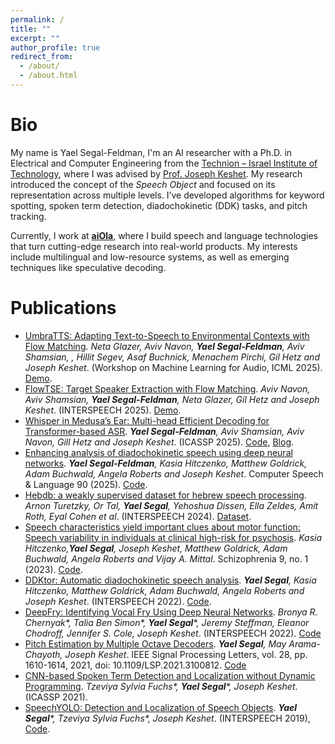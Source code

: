 ```yaml
---
permalink: /
title: ""
excerpt: ""
author_profile: true
redirect_from: 
  - /about/
  - /about.html
---
```


Bio
====

My name is Yael Segal-Feldman, I'm an AI researcher with a Ph.D. in Electrical and Computer Engineering from the [Technion – Israel Institute of Technology](https://www.technion.ac.il/), where I was advised by [Prof. Joseph Keshet](https://keshet.net.technion.ac.il/). My research introduced the concept of the *Speech Object* and focused on its representation across multiple levels. I’ve developed algorithms for keyword spotting, spoken term detection, diadochokinetic (DDK) tasks, and pitch tracking.

Currently, I work at [**aiOla**](https://aiola.ai/), where I build speech and language technologies that turn cutting-edge research into real-world products. My interests include multilingual and low-resource systems, as well as emerging techniques like speculative decoding.


Publications
====
- [UmbraTTS: Adapting Text-to-Speech to Environmental Contexts with Flow
Matching](https://arxiv.org/abs/2505.14465). _Neta Glazer, Aviv Navon, **Yael Segal-Feldman**, Aviv Shamsian, , Hillit Segev, Asaf Buchnick, Menachem Pirchi, Gil Hetz and Joseph Keshet_. (Workshop on Machine Learning for Audio, ICML 2025). [Demo](https://aiola-lab.github.io/umbra-tts/).
- [FlowTSE: Target Speaker Extraction with Flow Matching](https://arxiv.org/abs/2505.14465). _Aviv Navon, Aviv Shamsian, **Yael Segal-Feldman**, Neta Glazer, Gil Hetz and Joseph Keshet_. (INTERSPEECH 2025). [Demo](https://aiola-lab.github.io/flow-tse/).
- [Whisper in Medusa’s Ear: Multi-head Efficient Decoding for Transformer-based ASR](https://arxiv.org/pdf/2409.15869). _**Yael Segal-Feldman**, Aviv Shamsian, Aviv Navon, Gill Hetz and Joseph Keshet_. (ICASSP 2025). [Code](https://github.com/aiola-lab/whisper-medusa), [Blog](https://medium.com/@sgl.yael/whisper-medusa-using-multiple-decoding-heads-to-achieve-1-5x-speedup-7344348ef89b).
- [Enhancing analysis of diadochokinetic speech using deep neural networks](https://www.sciencedirect.com/science/article/abs/pii/S0885230824000986). _**Yael Segal-Feldman**, Kasia Hitczenko, Matthew Goldrick, Adam Buchwald, Angela Roberts and Joseph Keshet_. Computer Speech & Language 90 (2025). [Code](https://github.com/MLSpeech/DDKtor).
- [Hebdb: a weakly supervised dataset for hebrew speech processing](https://arxiv.org/abs/2407.07566). _Arnon Turetzky, Or Tal, **Yael Segal**, Yehoshua Dissen, Ella Zeldes, Amit Roth, Eyal Cohen et al_. (INTERSPEECH 2024). [Dataset](https://huggingface.co/datasets/SLPRL-HUJI/HebDB).
- [Speech characteristics yield important clues about motor function: Speech variability in individuals at clinical high-risk for psychosis](https://www.nature.com/articles/s41537-023-00382-9). _Kasia Hitczenko,**Yael Segal**, Joseph Keshet, Matthew Goldrick, Adam Buchwald, Angela Roberts and Vijay A. Mittal_. Schizophrenia 9, no. 1 (2023). [Code](https://github.com/MLSpeech/DDKtor).
- [DDKtor: Automatic diadochokinetic speech analysis](http://arxiv.org/abs/2206.14639). _**Yael Segal**, Kasia Hitczenko, Matthew Goldrick, Adam Buchwald, Angela Roberts and Joseph Keshet_. (INTERSPEECH 2022). [Code](https://github.com/MLSpeech/DDKtor).
- [DeepFry: Identifying Vocal Fry Using Deep Neural Networks](https://arxiv.org/abs/2203.17019). _Bronya R. Chernyak*, Talia Ben Simon*, **Yael Segal***, Jeremy Steffman, Eleanor Chodroff, Jennifer S. Cole, Joseph Keshet_. (INTERSPEECH 2022). [Code](https://github.com/bronichern/DeepFry)
- [Pitch Estimation by Multiple Octave Decoders](https://ieeexplore.ieee.org/document/9501499). _**Yael Segal**, May Arama-Chayoth, Joseph Keshet_. IEEE Signal Processing Letters, vol. 28, pp. 1610-1614, 2021, doi: 10.1109/LSP.2021.3100812. [Code](https://github.com/MLSpeech/PiMOD)
- [CNN-based Spoken Term Detection and Localization without Dynamic Programming](https://arxiv.org/pdf/2103.05468.pdf). _Tzeviya Sylvia Fuchs*, **Yael Segal***, Joseph Keshet_.(ICASSP 2021).
- [SpeechYOLO: Detection and Localization of Speech Objects](https://arxiv.org/pdf/1904.07704.pdf). _**Yael Segal***, Tzeviya Sylvia Fuchs*, Joseph Keshet_. (INTERSPEECH 2019), [Code](https://github.com/MLSpeech/speech_yolo).


